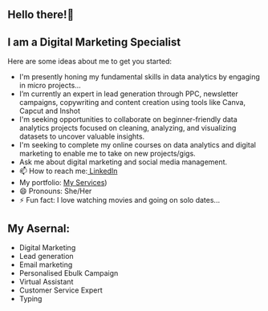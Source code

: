 ## Hello there!👋


## **I am a Digital Marketing Specialist**

Here are some ideas about me to get you started:
-  I'm presently honing my fundamental skills in data analytics by engaging in micro projects... 
-  I’m currently an expert in lead generation through PPC, newsletter campaigns, copywriting and content creation using tools like Canva, Capcut and Inshot
-  I'm seeking opportunities to collaborate on beginner-friendly data analytics projects focused on cleaning, analyzing, and visualizing datasets to uncover valuable insights. 
- I'm seeking to complete my online courses on data analytics and digital marketing to enable me to take on new projects/gigs.
- Ask me about digital marketing and social media management.
- 📫 How to reach me:[ LinkedIn ](https://www.linkedin.com/in/chinenye-odenigbo-a32a7884?utm_source=share&utm_campaign=share_via&utm_content=profile&utm_medium=ios_app)
- My portfolio: [My Services](https://mainstack.me/jlhnetwork))
- 😄 Pronouns: She/Her
- ⚡ Fun fact: I love watching movies and going on solo dates...

## My Asernal:
- Digital Marketing
- Lead generation
- Email marketing
- Personalised Ebulk Campaign
- Virtual Assistant
- Customer Service Expert
- Typing

